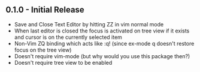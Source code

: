 ## 0.1.0 - Initial Release
* Save and Close Text Editor by hitting ZZ in vim normal mode
* When last editor is closed the focus is activated on tree view if it exists
and cursor is on the currently selected item
* Non-Vim ZQ binding which acts like :q! (since ex-mode q doesn't restore focus
on the tree view)
* Doesn't require vim-mode (but why would you use this package then?)
* Doesn't require tree view to be enabled

